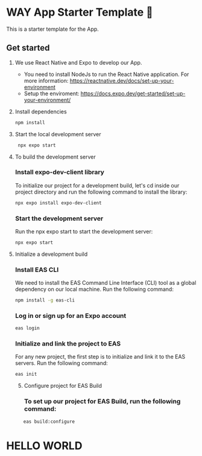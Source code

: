 # WAY App Starter Template 👋

This is a starter template for the App.

## Get started

1. We use React Native and Expo to develop our App.

   - You need to install NodeJs to run the React Native application. For more information: 
     https://reactnative.dev/docs/set-up-your-environment
   - Setup the enviroment: 
     https://docs.expo.dev/get-started/set-up-your-environment/

1. Install dependencies

   ```bash
   npm install
   ```

2. Start the local development server

   ```bash
    npx expo start
   ```
3. To build the development server
   
   ### Install expo-dev-client library
     
     To initialize our project for a development build, let's cd inside our project directory and run the following command to install the library:
     
   ```bash
   npx expo install expo-dev-client
   ```
   
   ### Start the development server
  
     Run the npx expo start to start the development server:

     ```bash
     npx expo start
     ```
4. Initialize a development build

   ### Install EAS CLI
   
   We need to install the EAS Command Line Interface (CLI) tool as a global dependency on our local machine. Run the following command:

   ```bash
   npm install -g eas-cli
   ```

   ### Log in or sign up for an Expo account

   ```bash
   eas login
   ```

   ### Initialize and link the project to EAS

   For any new project, the first step is to initialize and link it to the EAS servers. Run the following command:
   
   ```bash
   eas init
   ```

   5. Configure project for EAS Build
  
      ### To set up our project for EAS Build, run the following command:

   ```bash
      eas build:configure
   ```
      
# HELLO WORLD 
